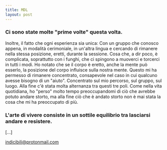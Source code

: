 ```yaml
---
title: MDL
layout: post
---
```

### Ci sono state molte "prime volte" questa volta.
Inoltre, il fatto che ogni esperienza sia unica: 
Con un gruppo che conosco appena, in modalità cerimoniale, in un'altra lingua e cercando di rimanere  nella stessa posizione, eretti, durante la sessione. Cosa che, a dir poco, è complicata, soprattutto con i  funghi, che ci spingono a muoverci e torcerci in tutti i modi. 
Ho notato che se il corpo è eretto, anche la mente può esserlo, la posizione del corpo influisce sulla  nostra mente. Questo mi ha permesso di rimanere concentrato, consapevole nel caso in cui qualcuno avesse bisogno di un "aiuto". 
Concentrato sul mio percorso, sul gruppo, sul luogo. 
Alla fine c'è stata molta alternanza tra questi tre poli. 
Come nella vita quotidiana, ho "perso" molto tempo preoccupandomi di ciò che avrebbe potuto andare  storto, 
ma alla fine ciò che è andato storto non è mai stata la cosa che mi ha preoccupato di più. 
### L'arte di vivere consiste in un sottile equilibrio tra lasciarsi andare e resistere.
[...]

indicibili@protonmail.com
